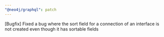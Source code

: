 ```yaml
---
"@neo4j/graphql": patch
---
```


[Bugfix] Fixed a bug where the sort field for a connection of an interface is not created even though it has sortable fields
